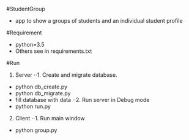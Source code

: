 #StudentGroup
- app to show a groups of students and an individual student profile

#Requirement
* python=3.5
* Others see in requirements.txt

#Run
1. Server
⋅⋅1. Create and migrate database.
* python db_create.py 
* python db_migrate.py
* fill database with data
⋅⋅2. Run server in Debug mode
* python run.py

2. Client
⋅⋅1. Run main window 
* python group.py